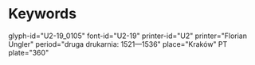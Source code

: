 # Keywords
glyph-id="U2-19_0105"
font-id="U2-19"
printer-id="U2"
printer="Florian Ungler"
period="druga drukarnia: 1521—1536"
place="Kraków"
PT plate="360"
